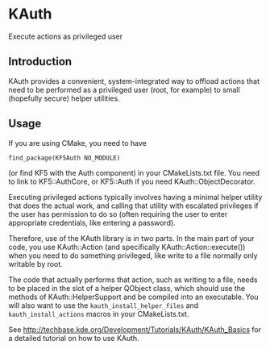 # KAuth

Execute actions as privileged user

## Introduction

KAuth provides a convenient, system-integrated way to offload actions that need
to be performed as a privileged user (root, for example) to small (hopefully
secure) helper utilities.

## Usage

If you are using CMake, you need to have

    find_package(KF5Auth NO_MODULE)

(or find KF5 with the Auth component) in your CMakeLists.txt file. You need
to link to KF5::AuthCore, or KF5::Auth if you need KAuth::ObjectDecorator.

Executing privileged actions typically involves having a minimal helper utility
that does the actual work, and calling that utility with escalated privileges if
the user has permission to do so (often requiring the user to enter appropriate
credentials, like entering a password).

Therefore, use of the KAuth library is in two parts.  In the main part of your
code, you use KAuth::Action (and specifically KAuth::Action::execute()) when you
need to do something privileged, like write to a file normally only writable by
root.

The code that actually performs that action, such as writing to a file, needs to
be placed in the slot of a helper QObject class, which should use the methods of
KAuth::HelperSupport and be compiled into an executable.  You will also want to
use the `kauth_install_helper_files` and `kauth_install_actions` macros in your
CMakeLists.txt.

See <http://techbase.kde.org/Development/Tutorials/KAuth/KAuth_Basics> for a
detailed tutorial on how to use KAuth.

